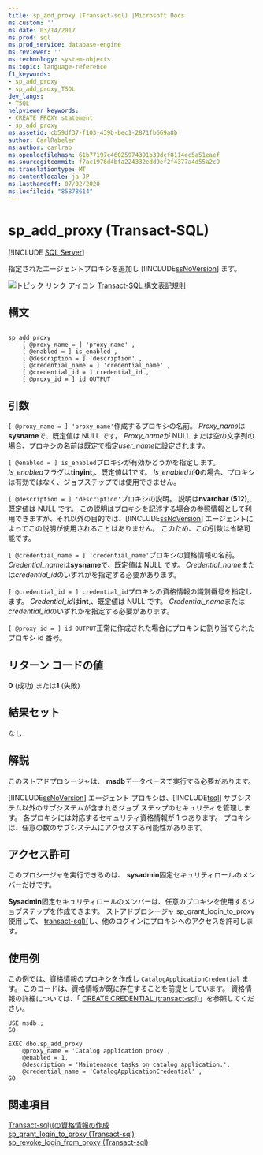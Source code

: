 ```yaml
---
title: sp_add_proxy (Transact-sql) |Microsoft Docs
ms.custom: ''
ms.date: 03/14/2017
ms.prod: sql
ms.prod_service: database-engine
ms.reviewer: ''
ms.technology: system-objects
ms.topic: language-reference
f1_keywords:
- sp_add_proxy
- sp_add_proxy_TSQL
dev_langs:
- TSQL
helpviewer_keywords:
- CREATE PROXY statement
- sp_add_proxy
ms.assetid: cb59df37-f103-439b-bec1-2871fb669a8b
author: CarlRabeler
ms.author: carlrab
ms.openlocfilehash: 61b77197c46025974391b39dcf8114ec5a51eaef
ms.sourcegitcommit: f7ac1976d4bfa224332edd9ef2f4377a4d55a2c9
ms.translationtype: MT
ms.contentlocale: ja-JP
ms.lasthandoff: 07/02/2020
ms.locfileid: "85878614"
---
```

# <a name="sp_add_proxy-transact-sql"></a>sp_add_proxy (Transact-SQL)
[!INCLUDE [SQL Server](../../includes/applies-to-version/sqlserver.md)]

  指定されたエージェントプロキシを追加し [!INCLUDE[ssNoVersion](../../includes/ssnoversion-md.md)] ます。  
  
 ![トピック リンク アイコン](../../database-engine/configure-windows/media/topic-link.gif "トピック リンク アイコン") [Transact-SQL 構文表記規則](../../t-sql/language-elements/transact-sql-syntax-conventions-transact-sql.md)  
  
## <a name="syntax"></a>構文  
  
```  
  
sp_add_proxy  
    [ @proxy_name = ] 'proxy_name' ,  
    [ @enabled = ] is_enabled ,  
    [ @description = ] 'description' ,  
    [ @credential_name = ] 'credential_name' ,  
    [ @credential_id = ] credential_id ,  
    [ @proxy_id = ] id OUTPUT   
```  
  
## <a name="arguments"></a>引数  
`[ @proxy_name = ] 'proxy_name'`作成するプロキシの名前。 *Proxy_name*は**sysname**で、既定値は NULL です。 *Proxy_name*が NULL または空の文字列の場合、プロキシの名前は既定で指定*user_name*に設定されます。  
  
`[ @enabled = ] is_enabled`プロキシが有効かどうかを指定します。 *Is_enabled*フラグは**tinyint**,、既定値は1です。 *Is_enabled*が**0**の場合、プロキシは有効ではなく、ジョブステップでは使用できません。  
  
`[ @description = ] 'description'`プロキシの説明。 説明は**nvarchar (512)**,、既定値は NULL です。 この説明はプロキシを記述する場合の参照情報として利用できますが、それ以外の目的では、[!INCLUDE[ssNoVersion](../../includes/ssnoversion-md.md)] エージェントによってこの説明が使用されることはありません。 このため、この引数は省略可能です。  
  
`[ @credential_name = ] 'credential_name'`プロキシの資格情報の名前。 *Credential_name*は**sysname**で、既定値は NULL です。 *Credential_name*または*credential_id*のいずれかを指定する必要があります。  
  
`[ @credential_id = ] credential_id`プロキシの資格情報の識別番号を指定します。 *Credential_id*は**int**,、既定値は NULL です。 *Credential_name*または*credential_id*のいずれかを指定する必要があります。  
  
`[ @proxy_id = ] id OUTPUT`正常に作成された場合にプロキシに割り当てられたプロキシ id 番号。  
  
## <a name="return-code-values"></a>リターン コードの値  
 **0** (成功) または**1** (失敗)  
  
## <a name="result-sets"></a>結果セット  
 なし  
  
## <a name="remarks"></a>解説  
 このストアドプロシージャは、 **msdb**データベースで実行する必要があります。  
  
 [!INCLUDE[ssNoVersion](../../includes/ssnoversion-md.md)] エージェント プロキシは、[!INCLUDE[tsql](../../includes/tsql-md.md)] サブシステム以外のサブシステムが含まれるジョブ ステップのセキュリティを管理します。 各プロキシには対応するセキュリティ資格情報が 1 つあります。 プロキシは、任意の数のサブシステムにアクセスする可能性があります。  
  
## <a name="permissions"></a>アクセス許可  
 このプロシージャを実行できるのは、 **sysadmin**固定セキュリティロールのメンバーだけです。  
  
 **Sysadmin**固定セキュリティロールのメンバーは、任意のプロキシを使用するジョブステップを作成できます。 ストアドプロシージャ sp_grant_login_to_proxy 使用して、 [transact-sql&#41;&#40;](../../relational-databases/system-stored-procedures/sp-grant-login-to-proxy-transact-sql.md)し、他のログインにプロキシへのアクセスを許可します。  
  
## <a name="examples"></a>使用例  
 この例では、資格情報のプロキシを作成し `CatalogApplicationCredential` ます。 このコードは、資格情報が既に存在することを前提としています。 資格情報の詳細については、「 [CREATE CREDENTIAL &#40;transact-sql&#41;](../../t-sql/statements/create-credential-transact-sql.md)」を参照してください。  
  
```  
USE msdb ;  
GO  
  
EXEC dbo.sp_add_proxy  
    @proxy_name = 'Catalog application proxy',  
    @enabled = 1,  
    @description = 'Maintenance tasks on catalog application.',  
    @credential_name = 'CatalogApplicationCredential' ;  
GO  
```  
  
## <a name="see-also"></a>関連項目  
 [Transact-sql&#41;&#40;の資格情報の作成](../../t-sql/statements/create-credential-transact-sql.md)   
 [sp_grant_login_to_proxy &#40;Transact-sql&#41;](../../relational-databases/system-stored-procedures/sp-grant-login-to-proxy-transact-sql.md)   
 [sp_revoke_login_from_proxy &#40;Transact-sql&#41;](../../relational-databases/system-stored-procedures/sp-revoke-login-from-proxy-transact-sql.md)  
  
  
